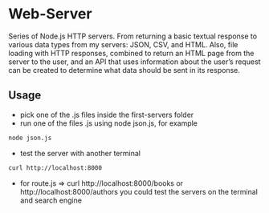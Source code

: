 # Web-Server
Series of Node.js HTTP servers. From returning a basic textual response to various data types from my servers: JSON, CSV, and HTML. Also, file loading with HTTP responses, combined to return an HTML page from the server to the user, and an API that uses information about the user’s request can be created to determine what data should be sent in its response.

## Usage
- pick one of the .js files inside the first-servers folder
- run one of the files .js using node json.js, for example
```bash
node json.js
```
- test the server with another terminal
```bash
curl http://localhost:8000
```
- for route.js => curl http://localhost:8000/books or http://localhost:8000/authors
you could test the servers on the terminal and search engine
